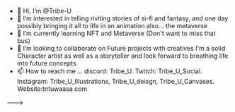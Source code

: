 - 👋 Hi, I’m @Tribe-U
- 👀 I’m interested in telling riviting stories of si-fi and fantasy, and one day possibly bringing it all to life in an animation also... the metaverse
- 🌱 I’m currently learning NFT and Metaverse (Don't want to miss that bus)
- 💞️ I’m looking to collaborate on Future projects with creatives I'm a solid Character artist as well as a storyteller and look forward to breathing life into future concepts
- 📫 How to reach me ... discord: Tribe_U. Twitch: Tribe_U_Social. Instagram: Tribe_U_Illustrations, Tribe_U_deisgn, Tribe_U_Canvases. Website:tntuwaasa.com

--->

